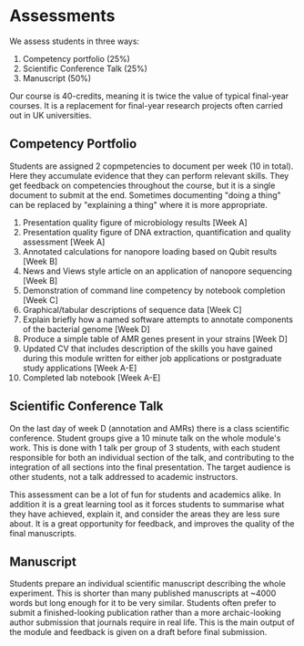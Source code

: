 # Assessments

We assess students in three ways:

1. Competency portfolio (25%)
2. Scientific Conference Talk (25%)
3. Manuscript (50%)

Our course is 40-credits, meaning it is twice the value of typical final-year courses. It is a replacement for final-year research projects often carried out in UK universities.

## Competency Portfolio

Students are assigned 2 copmpetencies to document per week (10 in total). Here they accumulate evidence that they can perform relevant skills. They get feedback on competencies throughout the course, but it is a single document to submit at the end. Sometimes documenting "doing a thing" can be replaced by "explaining a thing" where it is more appropriate.

1. Presentation quality figure of microbiology results [Week A]
2. Presentation quality figure of DNA extraction, quantification and quality assessment [Week A]
3. Annotated calculations for nanopore loading based on Qubit results [Week B]
4. News and Views style article on an application of nanopore sequencing [Week B]
5. Demonstration of command line competency by notebook completion [Week C]
6. Graphical/tabular descriptions of sequence data [Week C]
7. Explain briefly how a named software attempts to annotate components of the bacterial genome [Week D]
8. Produce a simple table of AMR genes present in your strains [Week D]
9. Updated CV that includes description of the skills you have gained during this module written for either job applications or postgraduate study applications [Week A-E]
10. Completed lab notebook [Week A-E] 

## Scientific Conference Talk

On the last day of week D (annotation and AMRs) there is a class scientific conference. Student groups give a 10 minute talk on the whole module's work. This is done with 1 talk per group of 3 students, with each student responsible for both an individual section of the talk, and contributing to the integration of all sections into the final presentation. The target audience is other students, not a talk addressed to academic instructors.

This assessment can be a lot of fun for students and academics alike. In addition it is a great learning tool as it forces students to summarise what they have achieved, explain it, and consider the areas they are less sure about. It is a great opportunity for feedback, and improves the quality of the final manuscripts.

## Manuscript

Students prepare an individual scientific manuscript describing the whole experiment. This is shorter than many published manuscripts at ~4000 words but long enough for it to be very similar. Students often prefer to submit a finished-looking publication rather than a more archaic-looking author submission that journals require in real life. This is the main output of the module and feedback is given on a draft before final submission.
